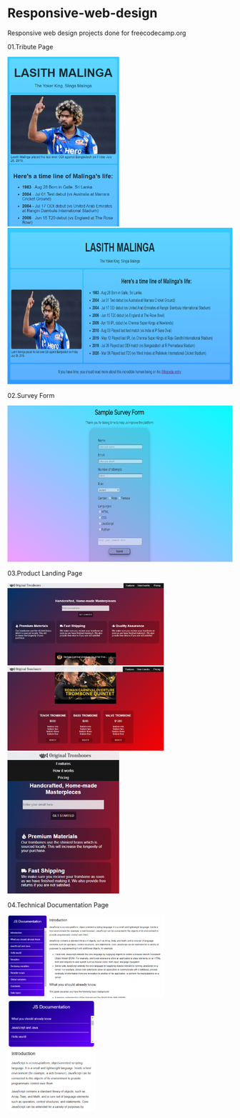# Responsive-web-design
Responsive web design projects done for freecodecamp.org

01.Tribute Page

<img src="https://github.com/gsmperera/Responsive-web-design/blob/master/source/tribute-page-low-width.png?raw=true" width=250px> <img src="https://github.com/gsmperera/Responsive-web-design/blob/master/source/tribute-page.png?raw=true" height=350px>

02.Survey Form

<img src="https://github.com/gsmperera/Responsive-web-design/blob/master/source/survey-form.png?raw=true" height=350px>

03.Product Landing Page

<img src="https://github.com/gsmperera/Responsive-web-design/blob/master/source/product-landing.png?raw=true" width=350px> <img src="https://github.com/gsmperera/Responsive-web-design/blob/master/source/product-landing2.png?raw=true" width=350px> <img src="https://github.com/gsmperera/Responsive-web-design/blob/master/source/product-landing-low-width.png?raw=true" width=250px>

04.Technical Documentation Page

<img src="https://github.com/gsmperera/Responsive-web-design/blob/master/source/documentation.png?raw=true" width=350px> <img src="https://github.com/gsmperera/Responsive-web-design/blob/master/source/documentation-low-width.png?raw=true" height=250px>
